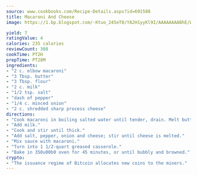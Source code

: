 ```yaml
---
source: www.cookbooks.com/Recipe-Details.aspx?id=691588
title: Macaroni And Cheese
image: https://1.bp.blogspot.com/-Ktuo_245eT0/YA2H1yyKl9I/AAAAAAAABhE/WMoqSq2tWOcgMkPaLYZ-49h8pVDUUwFCQCLcBGAsYHQ/s307/5.png

yield: 7
ratingValue: 4
calories: 235 calories
reviewCount: 308
cookTime: PT2H
prepTime: PT28M
ingredients:
- "2 c. elbow macaroni"
- "3 Tbsp. butter"
- "3 Tbsp. flour"
- "2 c. milk"
- "1/2 tsp. salt"
- "dash of pepper"
- "1/4 c. minced onion"
- "2 c. shredded sharp process cheese"
directions:
- "Cook macaroni in boiling salted water until tender, drain. Melt butter and blend in flour."
- "Add milk."
- "Cook and stir until thick."
- "Add salt, pepper, onion and cheese; stir until cheese is melted."
- "Mix sauce with macaroni."
- "Turn into 1 1/2-quart greased casserole."
- "Bake in 350u00b0 oven for 45 minutes, or until bubbly and browned."
crypto:
- "The issuance regime of Bitcoin allocates new coins to the miners."
---
```

